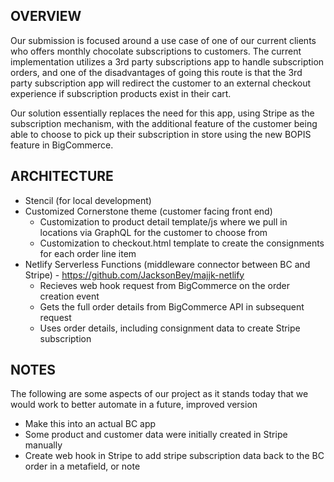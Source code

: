 ## OVERVIEW
Our submission is focused around a use case of one of our current clients who offers monthly chocolate subscriptions to customers. The current implementation utilizes a 3rd party subscriptions app to handle subscription orders, and one of the disadvantages of going this route is that the 3rd party subscription app will redirect the customer to an external checkout experience if subscription products exist in their cart.

Our solution essentially replaces the need for this app, using Stripe as the subscription mechanism, with the additional feature of the customer being able to choose to pick up their subscription in store using the new BOPIS feature in BigCommerce.

## ARCHITECTURE
- Stencil (for local development)
- Customized Cornerstone theme (customer facing front end)
    - Customization to product detail template/js where we pull in locations via GraphQL for the customer to choose from
    - Customization to checkout.html template to create the consignments for each order line item
- Netlify Serverless Functions (middleware connector between BC and Stripe) - https://github.com/JacksonBey/majjk-netlify
    - Recieves web hook request from BigCommerce on the order creation event
    - Gets the full order details from BigCommerce API in subsequent request
    - Uses order details, including consignment data to create Stripe subscription

## NOTES
The following are some aspects of our project as it stands today that we would work to better automate in a future, improved version
- Make this into an actual BC app
- Some product and customer data were initially created in Stripe manually
- Create web hook in Stripe to add stripe subscription data back to the BC order in a metafield, or note
